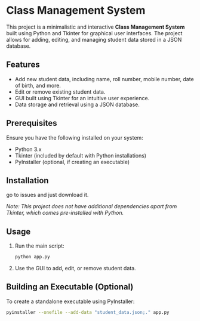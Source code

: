 # Class Management System

This project is a minimalistic and interactive **Class Management System** built using Python and Tkinter for graphical user interfaces. The project allows for adding, editing, and managing student data stored in a JSON database.

## Features

- Add new student data, including name, roll number, mobile number, date of birth, and more.
- Edit or remove existing student data.
- GUI built using Tkinter for an intuitive user experience.
- Data storage and retrieval using a JSON database.

## Prerequisites

Ensure you have the following installed on your system:
- Python 3.x
- Tkinter (included by default with Python installations)
- PyInstaller (optional, if creating an executable)

## Installation

go to issues and just download it.

   *Note: This project does not have additional dependencies apart from Tkinter, which comes pre-installed with Python.*

## Usage

1. Run the main script:
    ```bash
    python app.py
    ```
2. Use the GUI to add, edit, or remove student data.

## Building an Executable (Optional)

To create a standalone executable using PyInstaller:
```bash
pyinstaller --onefile --add-data "student_data.json;." app.py
